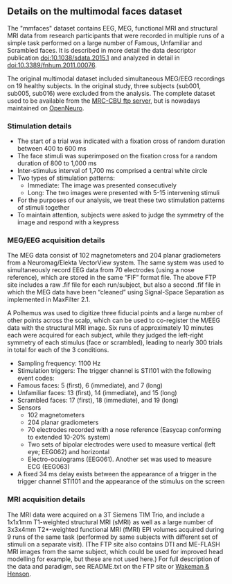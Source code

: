 ## Details on the multimodal faces dataset

The "mmfaces" dataset contains EEG, MEG, functional MRI and structural MRI data from research participants that were recorded in multiple runs of a simple task performed on a large number of Famous, Unfamiliar and Scrambled faces. It is described in more detail the data descriptor publication [doi:10.1038/sdata.2015.1](https://www.nature.com/articles/sdata20151) and analyzed in detail in [doi:10.3389/fnhum.2011.00076](http://journal.frontiersin.org/Journal/10.3389/fnhum.2011.00076/abstract).

The original multimodal dataset included simultaneous MEG/EEG recordings on 19 healthy subjects. In the original study, three subjects (sub001, sub005, sub016) were excluded from the analysis. The complete dataset used to be available from the [MRC-CBU ftp server](ftp://ftp.mrc-cbu.cam.ac.uk/personal/rik.henson/wakemandg_hensonrn/), but is nowadays maintained on [OpenNeuro](https://openneuro.org/datasets/ds000117).

### Stimulation details

- The start of a trial was indicated with a fixation cross of random duration between 400 to 600 ms
- The face stimuli was superimposed on the fixation cross for a random duration of 800 to 1,000 ms
- Inter-stimulus interval of 1,700 ms comprised a central white circle
- Two types of stimulation patterns:
  - Immediate: The image was presented consecutively
  - Long: The two images were presented with 5-15 intervening stimuli
- For the purposes of our analysis, we treat these two stimulation patterns of stimuli together
- To maintain attention, subjects were asked to judge the symmetry of the image and respond with a keypress

### MEG/EEG acquisition details

The MEG data consist of 102 magnetometers and 204 planar gradiometers from a Neuromag/Elekta VectorView system. The same system was used to simultaneously record EEG data from 70 electrodes (using a nose reference), which are stored in the same “FIF” format file. The above FTP site includes a raw .fif file for each run/subject, but also a second .fif file in which the MEG data have been “cleaned” using Signal-Space Separation as implemented in MaxFilter 2.1.

A Polhemus was used to digitize three fiducial points and a large number of other points across the scalp, which can be used to co-register the M/EEG data with the structural MRI image. Six runs  of approximately 10 minutes each were acquired for each subject, while they judged the left-right symmetry of each stimulus (face or scrambled), leading to nearly 300 trials in total for each of the 3 conditions.

- Sampling frequency: 1100 Hz
- Stimulation triggers: The trigger channel is STI101 with the following event codes:
- Famous faces: 5 (first), 6 (immediate), and 7 (long)
- Unfamiliar faces: 13 (first), 14 (immediate), and 15 (long)
- Scrambled faces: 17 (first), 18 (immediate), and 19 (long)
- Sensors
  - 102 magnetometers
  - 204 planar gradiometers
  - 70 electrodes recorded with a nose reference (Easycap conforming to extended 10-20% system)
  - Two sets of bipolar electrodes were used to measure vertical (left eye; EEG062) and horizontal
  - Electro-oculograms (EEG061). Another set was used to measure ECG (EEG063)
- A fixed 34 ms delay exists between the appearance of a trigger in the trigger channel STI101 and the appearance of the stimulus on the screen

### MRI acquisition details

The MRI data were acquired on a 3T Siemens TIM Trio, and include a 1x1x1mm T1-weighted structural MRI (sMRI) as well as a large number of 3x3x4mm T2\*-weighted functional MRI (fMRI) EPI volumes acquired during 9 runs of the same task (performed by same subjects with different set of stimuli on a separate visit). (The FTP site also contains DTI and ME-FLASH MRI images from the same subject, which could be used for improved head modelling for example, but these are not used here.) For full description of the data and paradigm, see README.txt on the FTP site or [Wakeman & Henson](http://journal.frontiersin.org/Journal/10.3389/fnhum.2011.00076/abstract).

